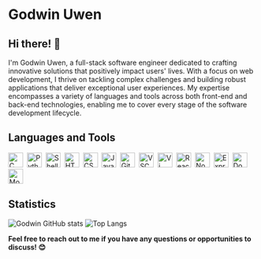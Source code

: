 # Godwin Uwen

## Hi there! 👋

I'm Godwin Uwen, a full-stack software engineer dedicated to crafting innovative solutions that positively impact users' lives. With a focus on web development, I thrive on tackling complex challenges and building robust applications that deliver exceptional user experiences. My expertise encompasses a variety of languages and tools across both front-end and back-end technologies, enabling me to cover every stage of the software development lifecycle.

## Languages and Tools

<img src="https://upload.wikimedia.org/wikipedia/commons/thumb/1/19/C_Logo.png/30px-C_Logo.png" alt="C Logo" width="30" height="30">&nbsp;&nbsp;<img src="https://upload.wikimedia.org/wikipedia/commons/thumb/c/c3/Python-logo-notext.svg/30px-Python-logo-notext.svg.png" alt="Python Logo" width="30" height="30">&nbsp;&nbsp;<img src="https://upload.wikimedia.org/wikipedia/commons/thumb/3/35/Tux.svg/30px-Tux.svg.png" alt="Shell Logo" width="30" height="30">&nbsp;&nbsp;<img src="https://upload.wikimedia.org/wikipedia/commons/thumb/6/61/HTML5_logo_and_wordmark.svg/30px-HTML5_logo_and_wordmark.svg.png" alt="HTML Logo" width="30" height="30">&nbsp;&nbsp;<img src="https://upload.wikimedia.org/wikipedia/commons/thumb/d/d5/CSS3_logo_and_wordmark.svg/30px-CSS3_logo_and_wordmark.svg.png" alt="CSS Logo" width="30" height="30">&nbsp;&nbsp;<img src="https://upload.wikimedia.org/wikipedia/commons/thumb/6/6a/JavaScript-logo.png/30px-JavaScript-logo.png" alt="JavaScript Logo" width="30" height="30">&nbsp;&nbsp;<img src="https://upload.wikimedia.org/wikipedia/commons/thumb/e/e0/Git-logo.svg/30px-Git-logo.svg.png" alt="Git Logo" width="30" height="30">&nbsp;&nbsp;<img src="https://upload.wikimedia.org/wikipedia/commons/thumb/9/9a/Visual_Studio_Code_1.35_icon.svg/30px-Visual_Studio_Code_1.35_icon.svg.png" alt="VSCode Logo" width="30" height="30">&nbsp;&nbsp;<img src="https://upload.wikimedia.org/wikipedia/commons/thumb/9/9f/Vimlogo.svg/30px-Vimlogo.svg.png" alt="Vi Logo" width="30" height="30">&nbsp;&nbsp;<img src="https://upload.wikimedia.org/wikipedia/commons/thumb/a/a7/React-icon.svg/30px-React-icon.svg.png" alt="React Logo" width="30" height="30">&nbsp;&nbsp;<img src="https://upload.wikimedia.org/wikipedia/commons/thumb/d/d9/Node.js_logo.svg/30px-Node.js_logo.svg.png" alt="Node.js Logo" width="30" height="30">&nbsp;&nbsp;<img src="https://upload.wikimedia.org/wikipedia/commons/thumb/6/64/Expressjs.png/30px-Expressjs.png" alt="Express.js Logo" width="30" height="30">&nbsp;&nbsp;<img src="https://upload.wikimedia.org/wikipedia/commons/thumb/4/4e/Docker_%28container_engine%29_logo.svg/30px-Docker_%28container_engine%29_logo.svg.png" alt="Docker Logo" width="30" height="30">&nbsp;&nbsp;<img src="https://upload.wikimedia.org/wikipedia/commons/thumb/9/93/MongoDB_Logo.svg/30px-MongoDB_Logo.svg.png" alt="MongoDB Logo" width="30" height="30">

## Statistics

 ![Godwin GitHub stats](https://github-readme-stats.vercel.app/api?username=uwen-godwin&show_icons=true&theme=radical)
![Top Langs](https://github-readme-stats.vercel.app/api/top-langs/?username=uwen-godwin&layout=compact&theme=radical)
  
**Feel free to reach out to me if you have any questions or opportunities to discuss! 😊**
